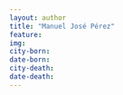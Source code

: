 ```yaml
---
layout: author
title: "Manuel José Pérez"
feature: 
img:
city-born: 
date-born: 
city-death: 
date-death:
---
```


